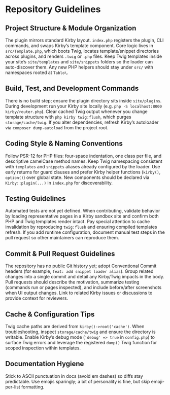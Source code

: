 # Repository Guidelines

## Project Structure & Module Organization
The plugin mirrors standard Kirby layout. `index.php` registers the plugin, CLI commands, and swaps Kirby’s template component. Core logic lives in `src/Template.php`, which boots Twig, locates template/snippet directories across plugins, and renders `.twig` or `.php` files. Keep Twig templates inside your site’s `site/templates` and `site/snippets` folders so the loader can auto-discover them. Any new PHP helpers should stay under `src/` with namespaces rooted at `Tablo\`.

## Build, Test, and Development Commands
There is no build step; ensure the plugin directory sits inside `site/plugins`. During development run your Kirby site locally (e.g. `php -S localhost:8000 kirby/router.php`). Clear cached Twig output whenever you change template structure with `php kirby twig:flush`, which purges `storage/cache/twig`. If you alter dependencies, refresh Kirby’s autoloader via `composer dump-autoload` from the project root.

## Coding Style & Naming Conventions
Follow PSR-12 for PHP files: four-space indentation, one class per file, and descriptive camelCase method names. Keep Twig namespacing consistent with `templates` and `snippets` aliases already configured by the loader. Use early returns for guard clauses and prefer Kirby helper functions (`kirby()`, `option()`) over global state. New components should be declared via `Kirby::plugin(...)` in `index.php` for discoverability.

## Testing Guidelines
Automated tests are not yet defined. When contributing, validate behavior by loading representative pages in a Kirby sandbox site and confirm both PHP and Twig templates render intact. Pay special attention to cache invalidation by reproducing `twig:flush` and ensuring compiled templates refresh. If you add runtime configuration, document manual test steps in the pull request so other maintainers can reproduce them.

## Commit & Pull Request Guidelines
The repository has no public Git history yet; adopt Conventional Commit headers (for example, `feat: add snippet loader alias`). Group related changes into a single commit and detail any Kirby/Twig impacts in the body. Pull requests should describe the motivation, summarize testing (commands run or pages inspected), and include before/after screenshots when UI output changes. Link to related Kirby issues or discussions to provide context for reviewers.

## Cache & Configuration Tips
Twig cache paths are derived from `kirby()->root('cache')`. When troubleshooting, inspect `storage/cache/twig` and ensure the directory is writable. Enable Kirby’s debug mode (`'debug' => true` in `config.php`) to surface Twig errors and leverage the registered `dump()` Twig function for scoped inspection within templates.

## Documentation Hygiene
Stick to ASCII punctuation in docs (avoid em dashes) so diffs stay predictable. Use emojis sparingly; a bit of personality is fine, but skip emoji-per-list formatting.
